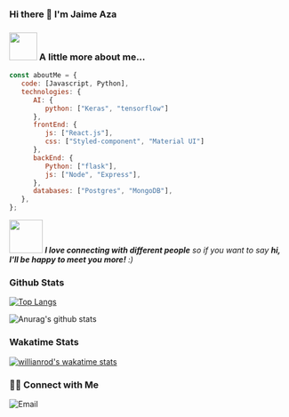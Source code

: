 ### Hi there 👋 I'm Jaime Aza

</em></p>

### <img src="https://media.giphy.com/media/VgCDAzcKvsR6OM0uWg/giphy.gif" width="50"> A little more about me...  

```javascript
const aboutMe = {
   code: [Javascript, Python],
   technologies: {
      AI: {
         python: ["Keras", "tensorflow"]
      },
      frontEnd: {
         js: ["React.js"],
         css: ["Styled-component", "Material UI"]
      },
      backEnd: {
         Python: ["flask"],
         js: ["Node", "Express"],
      },
      databases: ["Postgres", "MongoDB"],
   },
};
```
<img src="https://media.giphy.com/media/LnQjpWaON8nhr21vNW/giphy.gif" width="60"> <em><b>I love connecting with different people</b> so if you want to say <b>hi, I'll be happy to meet you more!</b> :)</em>

### Github Stats

[![Top Langs](https://github-readme-stats.vercel.app/api/top-langs/?username=Jjat00)](https://github.com/anuraghazra/github-readme-stats)

![Anurag's github stats](https://github-readme-stats.vercel.app/api?username=Jjat00&show_icons=true&theme=radical)

### Wakatime Stats
[![willianrod's wakatime stats](https://github-readme-stats.vercel.app/api/wakatime?username=Jjat00)](https://github.com/Jjat00/github-readme-stats)

<h3> 🤝🏻 Connect with Me </h3>
<img alt="Email" src="https://img.shields.io/badge/Email-userjjat00@gmail.com-blue?style=flat&logo=gmail">

